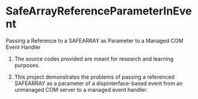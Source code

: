 # SafeArrayReferenceParameterInEvent
Passing a Reference to a SAFEARRAY as Parameter to a Managed COM Event Handler

1. The source codes provided are meant for research and learning purposes. 
 
2. This project demonstrates the problems of passing a referenced SAFEARRAY as a parameter of a dispinterface-based event from an unmanaged COM server to a managed event handler.

